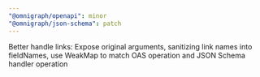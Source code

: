 ```yaml
---
"@omnigraph/openapi": minor
"@omnigraph/json-schema": patch
---
```


Better handle links: Expose original arguments, sanitizing link names into fieldNames, use WeakMap to match OAS operation and JSON Schema handler operation
